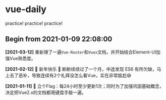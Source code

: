 # vue-daily
practice! practice! practice!


Begin from 2021-01-09 22:08:00
---
**[2021-03-12]** 重新理了一遍`Vue-Router`和`Vuex`文档，并开始结合Element-UI加强Vue熟悉度。

**[2021-02-12]** 🎉 新年快乐 🧨  断断续续过了一个月，中途发现 ES6 有所欠缺，马上去了恶补，导致连续有2个礼拜没怎么看Vue，实在非常尴尬😅

**[2021-01-11]** 💪 立个Flag：每24小时至少更新1次；同时为了加强巩固基础概念，决定把Vue2.x的文档都用键盘手敲一遍。
